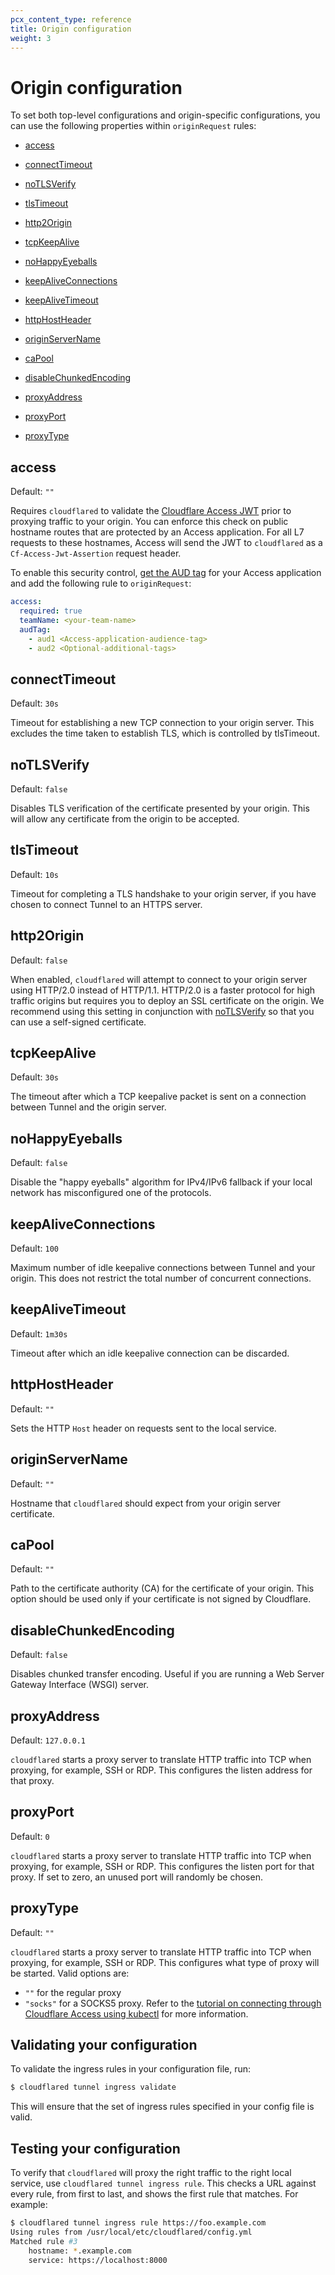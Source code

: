 ```yaml
---
pcx_content_type: reference
title: Origin configuration
weight: 3
---
```


# Origin configuration

To set both top-level configurations and origin-specific configurations, you can use the following properties within `originRequest` rules:

- [access](#access)
- [connectTimeout](#connecttimeout)
- [noTLSVerify](#notlsverify)
- [tlsTimeout](#tlstimeout)
- [http2Origin](#http2origin)
- [tcpKeepAlive](#tcpkeepalive)
- [noHappyEyeballs](#nohappyeyeballs)
- [keepAliveConnections](#keepaliveconnections)
- [keepAliveTimeout](#keepalivetimeout)
- [httpHostHeader](#httphostheader)
- [originServerName](#originservername)
- [caPool](#capool)

- [disableChunkedEncoding](#disablechunkedencoding)
- [proxyAddress](#proxyaddress)
- [proxyPort](#proxyport)
- [proxyType](#proxytype)

## access

Default: `""`

Requires `cloudflared` to validate the [Cloudflare Access JWT](/cloudflare-one/identity/authorization-cookie/validating-json/) prior to proxying traffic to your origin. You can enforce this check on public hostname routes that are protected by an Access application. For all L7 requests to these hostnames, Access will send the JWT to `cloudflared` as a `Cf-Access-Jwt-Assertion` request header.

To enable this security control, [get the AUD tag](/cloudflare-one/identity/authorization-cookie/validating-json/#get-your-aud-tag) for your Access application and add the following rule to `originRequest`:

```yml
access:
  required: true
  teamName: <your-team-name>
  audTag:
    - aud1 <Access-application-audience-tag>
    - aud2 <Optional-additional-tags>
```

## connectTimeout

Default: `30s`

Timeout for establishing a new TCP connection to your origin server. This excludes the time taken to
establish TLS, which is controlled by tlsTimeout.

## noTLSVerify

Default: `false`

Disables TLS verification of the certificate presented by your origin. This will allow any certificate from the origin to be accepted.

## tlsTimeout

Default: `10s`

Timeout for completing a TLS handshake to your origin server, if you have chosen to connect Tunnel to an HTTPS server.

## http2Origin

Default: `false`

When enabled, `cloudflared` will attempt to connect to your origin server using HTTP/2.0 instead of HTTP/1.1. HTTP/2.0 is a faster protocol for high traffic origins but requires you to deploy an SSL certificate on the origin. We recommend using this setting in conjunction with [noTLSVerify](#notlsverify) so that you can use a self-signed certificate.

## tcpKeepAlive

Default: `30s`

The timeout after which a TCP keepalive packet is sent on a connection between Tunnel and the origin server.

## noHappyEyeballs

Default: `false`

Disable the "happy eyeballs" algorithm for IPv4/IPv6 fallback if your local network has misconfigured one of the protocols.

## keepAliveConnections

Default: `100`

Maximum number of idle keepalive connections between Tunnel and your origin. This does not restrict the total number of concurrent connections.

## keepAliveTimeout

Default: `1m30s`

Timeout after which an idle keepalive connection can be discarded.

## httpHostHeader

Default: `""`

Sets the HTTP `Host` header on requests sent to the local service.

## originServerName

Default: `""`

Hostname that `cloudflared` should expect from your origin server certificate.

## caPool

Default: `""`

Path to the certificate authority (CA) for the certificate of your origin. This option should be used only if your certificate is not signed by Cloudflare.

## disableChunkedEncoding

Default: `false`

Disables chunked transfer encoding. Useful if you are running a Web Server Gateway Interface (WSGI) server.

## proxyAddress

Default: `127.0.0.1`

`cloudflared` starts a proxy server to translate HTTP traffic into TCP when proxying, for example, SSH or RDP.
This configures the listen address for that proxy.

## proxyPort

Default: `0`

`cloudflared` starts a proxy server to translate HTTP traffic into TCP when proxying, for example, SSH or RDP.
This configures the listen port for that proxy. If set to zero, an unused port will randomly be chosen.

## proxyType

Default: `""`

`cloudflared` starts a proxy server to translate HTTP traffic into TCP when proxying, for example, SSH or RDP.
This configures what type of proxy will be started. Valid options are:

- `""` for the regular proxy
- `"socks"` for a SOCKS5 proxy. Refer to the [tutorial on connecting through Cloudflare Access using kubectl](/cloudflare-one/tutorials/kubectl/) for more information.

## Validating your configuration

To validate the ingress rules in your configuration file, run:

```sh
$ cloudflared tunnel ingress validate
```

This will ensure that the set of ingress rules specified in your config file is valid.

## Testing your configuration

To verify that `cloudflared` will proxy the right traffic to the right local service, use `cloudflared tunnel ingress rule`. This checks a URL against every rule, from first to last, and shows the first rule that matches. For example:

```sh
$ cloudflared tunnel ingress rule https://foo.example.com
Using rules from /usr/local/etc/cloudflared/config.yml
Matched rule #3
	hostname: *.example.com
	service: https://localhost:8000
```
